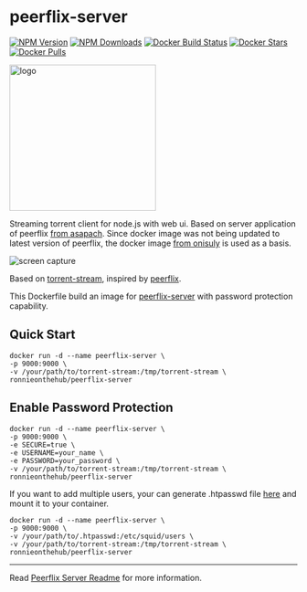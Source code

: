 peerflix-server
===============

[![NPM Version][npm-image]][npm-url]
[![NPM Downloads][downloads-image]][downloads-url]
[![Docker Build Status](https://img.shields.io/github/workflow/status/romunro/peerflix-server/buildx-weekly)](https://github.com/romunro/peerflix-server) 
[![Docker Stars](https://img.shields.io/docker/stars/ronnieonthehub/peerflix-server.svg)](https://github.com/romunro/peerflix-server) 
[![Docker Pulls](https://img.shields.io/docker/pulls/ronnieonthehub/peerflix-server.svg)](https://github.com/romunro/peerflix-server)

<img src="https://cdn.jsdelivr.net/gh/asapach/peerflix-server@master/app/images/logo.svg" alt="logo" height="256">

Streaming torrent client for node.js with web ui.
Based on server application of peerflix [from asapach](https://github.com/asapach/peerflix-server). 
Since docker image was not being updated to latest version of peerflix, the docker image [from onisuly](https://github.com/onisuly/docker-peerflix-server) is used as a basis.

![screen capture](https://cdn.jsdelivr.net/gh/asapach/peerflix-server@master/capture.gif)

Based on [torrent-stream](https://github.com/mafintosh/torrent-stream), inspired by [peerflix](https://github.com/mafintosh/peerflix).

This Dockerfile build an image for [peerflix-server](https://github.com/asapach/peerflix-server) with password protection capability.

## Quick Start

```shell
docker run -d --name peerflix-server \
-p 9000:9000 \
-v /your/path/to/torrent-stream:/tmp/torrent-stream \
ronnieonthehub/peerflix-server
```

## Enable Password Protection

```shell
docker run -d --name peerflix-server \
-p 9000:9000 \
-e SECURE=true \
-e USERNAME=your_name \
-e PASSWORD=your_password \
-v /your/path/to/torrent-stream:/tmp/torrent-stream \
ronnieonthehub/peerflix-server
```

If you want to add multiple users, your can generate .htpasswd file [here](http://www.htaccesstools.com/htpasswd-generator/) and mount it to your container.

```shell
docker run -d --name peerflix-server \
-p 9000:9000 \
-v /your/path/to/.htpasswd:/etc/squid/users \
-v /your/path/to/torrent-stream:/tmp/torrent-stream \
ronnieonthehub/peerflix-server
```

---

Read [Peerflix Server Readme](https://github.com/asapach/peerflix-server/blob/master/README.md) for more information.

[npm-image]: https://img.shields.io/npm/v/peerflix-server?label=peerflix%20version
[npm-url]: https://npmjs.org/package/peerflix-server
[node-version-image]: https://img.shields.io/node/v/peerflix-server.svg?style=flat
[node-version-url]: http://nodejs.org/download/
[downloads-image]: https://img.shields.io/npm/dm/peerflix-server.svg?style=flat
[downloads-url]: https://npmjs.org/package/peerflix-server
